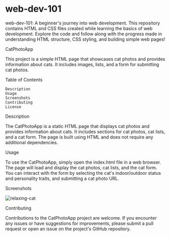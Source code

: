 # web-dev-101
web-dev-101: A beginner's journey into web development. This repository contains HTML and CSS files created while learning the basics of web development. Explore the code and follow along with the progress made in understanding HTML structure, CSS styling, and building simple web pages!

CatPhotoApp

This project is a simple HTML page that showcases cat photos and provides information about cats. It includes images, lists, and a form for submitting cat photos.

Table of Contents

    Description
    Usage
    Screenshots
    Contributing
    License

Description

The CatPhotoApp is a static HTML page that displays cat photos and provides information about cats. It includes sections for cat photos, cat lists, and a cat form. The page is built using HTML and does not require any additional dependencies.

Usage

To use the CatPhotoApp, simply open the index.html file in a web browser. The page will load and display the cat photos, cat lists, and the cat form. You can interact with the form by selecting the cat's indoor/outdoor status and personality traits, and submitting a cat photo URL.

Screenshots

![relaxing-cat](https://github.com/SJ-2004/web-dev-101/assets/97745323/b565c3a8-d7a6-4df3-9932-1bcddcc9f6c0)

Contributing

Contributions to the CatPhotoApp project are welcome. If you encounter any issues or have suggestions for improvements, please submit a pull request or open an issue on the project's GitHub repository.
